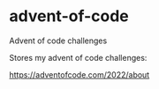 # advent-of-code
Advent of code challenges 

Stores my advent of code challenges:

https://adventofcode.com/2022/about